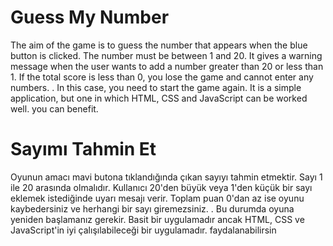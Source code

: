 # Guess My Number
The aim of the game is to guess the number that appears when the blue button is clicked. The number must be between 1 and 20. It gives a warning message when the user wants to add a number greater than 20 or less than 1. If the total score is less than 0, you lose the game and cannot enter any numbers. . In this case, you need to start the game again. It is a simple application, but one in which HTML, CSS and JavaScript can be worked well. you can benefit.

# Sayımı Tahmin Et
Oyunun amacı mavi butona tıklandığında çıkan sayıyı tahmin etmektir. Sayı 1 ile 20 arasında olmalıdır. Kullanıcı 20'den büyük veya 1'den küçük bir sayı eklemek istediğinde uyarı mesajı verir. Toplam puan 0'dan az ise oyunu kaybedersiniz ve herhangi bir sayı giremezsiniz. . Bu durumda oyuna yeniden başlamanız gerekir. Basit bir uygulamadır ancak HTML, CSS ve JavaScript'in iyi çalışılabileceği bir uygulamadır. faydalanabilirsin
